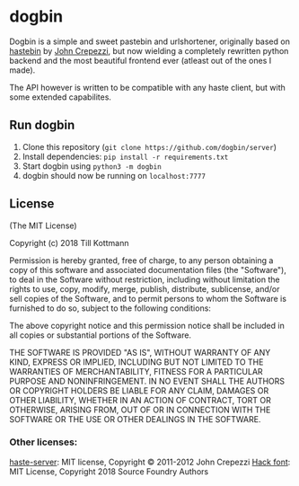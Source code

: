 # dogbin

Dogbin is a simple and sweet pastebin and urlshortener, originally based on [hastebin](https://github.com/seejohnrun/haste-server) by [John Crepezzi](https://github.com/seejohnrun), but now wielding a completely rewritten python backend and the most beautiful frontend ever (atleast out of the ones I made).

The API however is written to be compatible with any haste client, but with some extended capabilites.

## Run dogbin

1. Clone this repository (`git clone https://github.com/dogbin/server`)
2. Install dependencies: `pip install -r requirements.txt`
3. Start dogbin using `python3 -m dogbin` 
4. dogbin should now be running on `localhost:7777`

## License

(The MIT License)

Copyright (c) 2018 Till Kottmann

Permission is hereby granted, free of charge, to any person obtaining a copy
of this software and associated documentation files (the "Software"), to deal
in the Software without restriction, including without limitation the rights
to use, copy, modify, merge, publish, distribute, sublicense, and/or sell
copies of the Software, and to permit persons to whom the Software is
furnished to do so, subject to the following conditions:

The above copyright notice and this permission notice shall be included in all
copies or substantial portions of the Software.

THE SOFTWARE IS PROVIDED "AS IS", WITHOUT WARRANTY OF ANY KIND, EXPRESS OR
IMPLIED, INCLUDING BUT NOT LIMITED TO THE WARRANTIES OF MERCHANTABILITY,
FITNESS FOR A PARTICULAR PURPOSE AND NONINFRINGEMENT. IN NO EVENT SHALL THE
AUTHORS OR COPYRIGHT HOLDERS BE LIABLE FOR ANY CLAIM, DAMAGES OR OTHER
LIABILITY, WHETHER IN AN ACTION OF CONTRACT, TORT OR OTHERWISE, ARISING FROM,
OUT OF OR IN CONNECTION WITH THE SOFTWARE OR THE USE OR OTHER DEALINGS IN THE
SOFTWARE.

### Other licenses:

[haste-server](https://github.com/seejohnrun/haste-server): MIT license, Copyright © 2011-2012 John Crepezzi
[Hack font](https://github.com/source-foundry/Hack/blob/master/LICENSE.md): MIT License, Copyright 2018 Source Foundry Authors